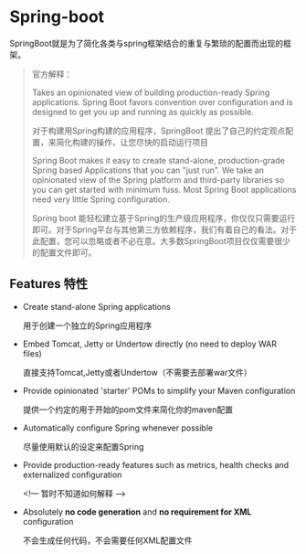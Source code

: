# Spring-boot

SpringBoot就是为了简化各类与spring框架结合的重复与繁琐的配置而出现的框架。

> 官方解释：
>
> Takes an opinionated view of building production-ready Spring applications. Spring Boot favors convention over configuration and is designed to get you up and running as quickly as possible.
>
> 对于构建用Spring构建的应用程序，SpringBoot 提出了自己的约定观点配置，来简化构建的操作，让您尽快的启动运行项目
>
> Spring Boot makes it easy to create stand-alone, production-grade Spring based Applications that you can "just run". We take an opinionated view of the Spring platform and third-party libraries so you can get started with minimum fuss. Most Spring Boot applications need very little Spring configuration.
>
> Spring boot 能轻松建立基于Spring的生产级应用程序，你仅仅只需要运行即可。对于Spring平台与其他第三方依赖程序，我们有着自己的看法。对于此配置，您可以忽略或者不必在意。大多数SpringBoot项目仅仅需要很少的配置文件即可。



## Features 特性

- Create stand-alone Spring applications

  用于创建一个独立的Spring应用程序

- Embed Tomcat, Jetty or Undertow directly (no need to deploy WAR files)

  直接支持Tomcat,Jetty或者Undertow（不需要去部署war文件）

- Provide opinionated 'starter' POMs to simplify your Maven configuration

  提供一个约定的用于开始的pom文件来简化你的maven配置

- Automatically configure Spring whenever possible

  尽量使用默认的设定来配置Spring

- Provide production-ready features such as metrics, health checks and externalized configuration

  <!— 暂时不知道如何解释  —>

- Absolutely **no code generation** and **no requirement for XML** configuration

  不会生成任何代码，不会需要任何XML配置文件